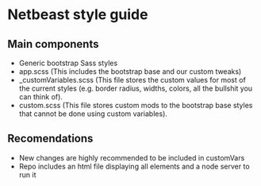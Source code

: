 # Netbeast style guide

## Main components

- Generic bootstrap Sass styles
- app.scss (This includes the bootstrap base and our custom tweaks)
- _customVariables.scss (This file stores the custom values for most of the current styles (e.g. border radius, widths, colors, all the bullshit you can think of).
- custom.scss (This file stores custom mods to the bootstrap base styles that cannot be done using custom variables).

## Recomendations

- New changes are highly recommended to be included in customVars
- Repo includes an html file displaying all elements and a node server to run it
